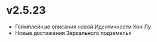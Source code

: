 # v2.5.23
- Геймплейные описания новой Идентичности Хон Лу
- Новые достижения Зеркального подземелья
